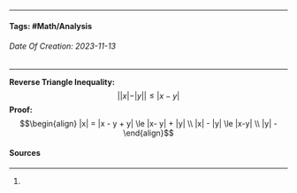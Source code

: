 __________________________________________________________________________
#### **Tags:** #Math/Analysis 
###### *Date Of Creation: 2023-11-13*
__________________________________________________________________________

**Reverse Triangle Inequality:**
$$||x| - |y|| \le |x - y|$$
**Proof:**
$$\begin{align} |x| = |x - y + y| \le |x- y| + |y| \\ |x| - |y| \le |x-y| \\ |y| -  \end{align}$$
#### Sources
__________________________________________________________________________
1. 